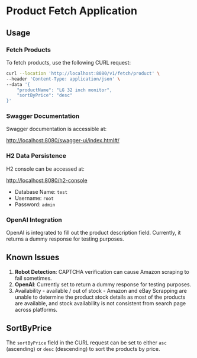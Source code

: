 # Product Fetch Application

## Usage

### Fetch Products

To fetch products, use the following CURL request:

```bash
curl --location 'http://localhost:8080/v1/fetch/product' \
--header 'Content-Type: application/json' \
--data '{
    "productName": "LG 32 inch monitor",
    "sortByPrice": "desc"
}'
```

### Swagger Documentation

Swagger documentation is accessible at:

[http://localhost:8080/swagger-ui/index.html#/](http://localhost:8080/swagger-ui/index.html#/)

### H2 Data Persistence

H2 console can be accessed at:

[http://localhost:8080/h2-console](http://localhost:8080/h2-console)

- Database Name: `test`
- Username: `root`
- Password: `admin`

### OpenAI Integration

OpenAI is integrated to fill out the product description field. Currently, it returns a dummy response for testing purposes.

## Known Issues

1. **Robot Detection**: CAPTCHA verification can cause Amazon scraping to fail sometimes.
2. **OpenAI**: Currently set to return a dummy response for testing purposes.
3. Availability - available / out of stock - Amazon and eBay Scrapping are unable to determine the product stock details as most of the products are available, and stock availability is not consistent from search page across platforms.

## SortByPrice

The `sortByPrice` field in the CURL request can be set to either `asc` (ascending) or `desc` (descending) to sort the products by price.
